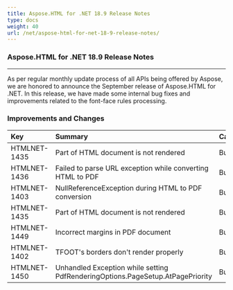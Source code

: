 ```yaml
---
title: Aspose.HTML for .NET 18.9 Release Notes
type: docs
weight: 40
url: /net/aspose-html-for-net-18-9-release-notes/
---
```


### **Aspose.HTML for .NET 18.9 Release Notes**
-----
As per regular monthly update process of all APIs being offered by Aspose, we are honored to announce the September release of Aspose.HTML for .NET. In this release, we have made some internal bug fixes and improvements related to the font-face rules processing.
### **Improvements and Changes**

|**Key**|**Summary**|**Category**|
| :- | :- | :- |
|HTMLNET-1435|Part of HTML document is not rendered|Bug|
|HTMLNET-1436|Failed to parse URL exception while converting HTML to PDF|Bug|
|HTMLNET-1403|NullReferenceException during HTML to PDF conversion|Bug|
|HTMLNET-1435|Part of HTML document is not rendered|Bug|
|HTMLNET-1449|Incorrect margins in PDF document|Bug|
|HTMLNET-1402|TFOOT's borders don't render properly|Bug|
|HTMLNET-1450|Unhandled Exception while setting PdfRenderingOptions.PageSetup.AtPagePriority|Bug|


